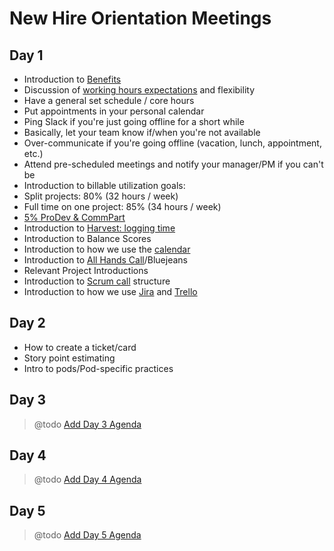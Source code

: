 # New Hire Orientation Meetings

## <a name="day1"></a>Day 1

* Introduction to [Benefits](../../policies/benefits.md)
* Discussion of [working hours expectations](../../policies/workplace-guidelines.md) and flexibility
* Have a general set schedule / core hours
* Put appointments in your personal calendar
* Ping Slack if you're just going offline for a short while
* Basically, let your team know if/when you're not available
* Over-communicate if you're going offline (vacation, lunch, appointment, etc.)
* Attend pre-scheduled meetings and notify your manager/PM if you can't be
* Introduction to billable utilization goals:
* Split projects: 80% (32 hours / week)
* Full time on one project: 85% (34 hours / week)
* [5% ProDev & CommPart](../../policies/prodev-community-participation.md)
* Introduction to [Harvest: logging time](../../how-we-work/tools/harvest.md)
* Introduction to Balance Scores
* Introduction to how we use the [calendar](../../how-we-work/tools/basic-communication-tools.md#google-calendar)
* Introduction to [All Hands Call](meetings-and-meeting-tools.md)/Bluejeans
* Relevant Project Introductions
* Introduction to [Scrum call](https://github.com/CivicActions/agile-baseline/blob/master/03-process/practices/daily-scrum-calls.md) structure
* Introduction to how we use [Jira](../../how-we-work/tools/trello.md) and [Trello](../../how-we-work/tools/trello.md)

## <a name="day2"></a>Day 2

* How to create a ticket/card
* Story point estimating
* Intro to pods/Pod-specific practices

## <a name="day3"></a>Day 3

> @todo [Add Day 3 Agenda](https://trello.com/c/zYHXzIpr/102-add-missing-orientation-meeting-agendas-to-orientation-meetings-md)

## <a name="day4"></a>Day 4

> @todo [Add Day 4 Agenda](https://trello.com/c/zYHXzIpr/102-add-missing-orientation-meeting-agendas-to-orientation-meetings-md)

## <a name="day5"></a>Day 5

> @todo [Add Day 5 Agenda](https://trello.com/c/zYHXzIpr/102-add-missing-orientation-meeting-agendas-to-orientation-meetings-md)
